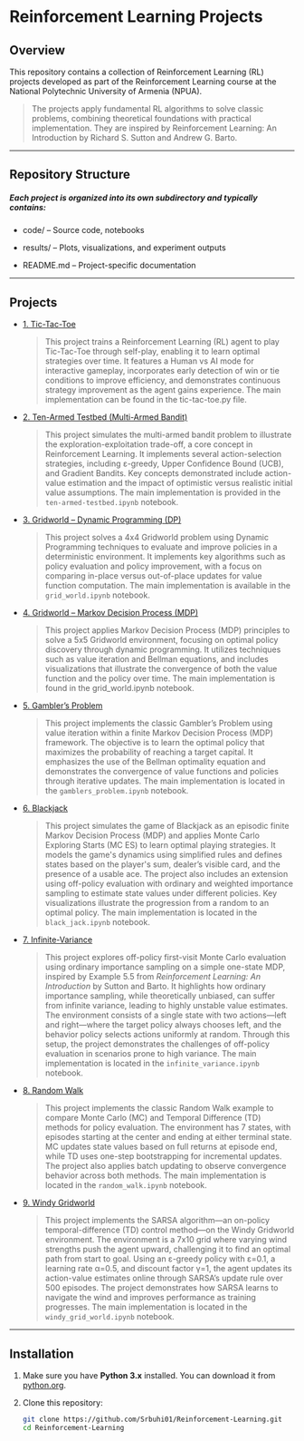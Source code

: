 # Reinforcement Learning Projects

## Overview

 This repository contains a collection of Reinforcement Learning (RL) projects developed as part of the Reinforcement Learning course at the National Polytechnic University of Armenia (NPUA).

> The projects apply fundamental RL algorithms to solve classic problems, combining theoretical foundations with practical implementation.
  They are inspired by Reinforcement Learning: An Introduction by Richard S. Sutton and Andrew G. Barto.

---

## Repository Structure

##### Each project is organized into its own subdirectory and typically contains:

- code/ – Source code, notebooks

- results/ – Plots, visualizations, and experiment outputs

- README.md – Project-specific documentation

---

## Projects

 * [1. Tic-Tac-Toe](https://github.com/Srbuhi01/Reinforcement-Learning/tree/main/tic-tac-toe)
    > This project trains a Reinforcement Learning (RL) agent to play Tic-Tac-Toe through self-play, enabling it to learn optimal strategies over time. It features a Human vs AI mode for interactive gameplay, incorporates early detection of win or tie conditions to improve efficiency, and demonstrates continuous strategy improvement as the agent gains experience. The main implementation can be found in the tic-tac-toe.py file.


 * [2. Ten-Armed Testbed (Multi-Armed Bandit)](https://github.com/Srbuhi01/Reinforcement-Learning/tree/main/ten-armed-testbe)
    > This project simulates the multi-armed bandit problem to illustrate the exploration-exploitation trade-off, a core concept in Reinforcement Learning. It implements several action-selection strategies, including ε-greedy, Upper Confidence Bound (UCB), and Gradient Bandits. Key concepts demonstrated include action-value estimation and the impact of optimistic versus realistic initial value assumptions. The main implementation is provided in the `ten-armed-testbed.ipynb` notebook.

   
* [3. Gridworld – Dynamic Programming (DP)](https://github.com/Srbuhi01/Reinforcement-Learning/tree/main/gridworld-dp)
    > This project solves a 4x4 Gridworld problem using Dynamic Programming techniques to evaluate and improve policies in a deterministic environment. It implements key algorithms such as policy evaluation and policy improvement, with a focus on comparing in-place versus out-of-place updates for value function computation. The main implementation is available in the `grid_world.ipynb` notebook.

* [4. Gridworld – Markov Decision Process (MDP)](https://github.com/Srbuhi01/Reinforcement-Learning/tree/main/gridworld-mdp)
    > This project applies Markov Decision Process (MDP) principles to solve a 5x5 Gridworld environment, focusing on optimal policy discovery through dynamic programming. It utilizes techniques such as value iteration and Bellman equations, and includes visualizations that illustrate the convergence of both the value function and the policy over time. The main implementation is found in the grid_world.ipynb notebook.

* [5. Gambler’s Problem](https://github.com/Srbuhi01/Reinforcement-Learning/tree/main/gambler-problem)
    > This project implements the classic Gambler’s Problem using value iteration within a finite Markov Decision Process (MDP) framework. The objective is to learn the optimal policy that maximizes the probability of reaching a target capital. It emphasizes the use of the Bellman optimality equation and demonstrates the convergence of value functions and policies through iterative updates. The main implementation is located in the `gamblers_problem.ipynb` notebook.

* [6. Blackjack](https://github.com/Srbuhi01/Reinforcement-Learning/tree/main/blackjack)
    > This project simulates the game of Blackjack as an episodic finite Markov Decision Process (MDP) and applies Monte Carlo Exploring Starts (MC ES) to learn optimal playing strategies. It models the game's dynamics using simplified rules and defines states based on the player's sum, dealer’s visible card, and the presence of a usable ace. The project also includes an extension using off-policy evaluation with ordinary and weighted importance sampling to estimate state values under different policies. Key visualizations illustrate the progression from a random to an optimal policy. The main implementation is located in the `black_jack.ipynb` notebook.

* [7. Infinite-Variance](https://github.com/Srbuhi01/Reinforcement-Learning/tree/main/infinite-variance)
    > This project explores off-policy first-visit Monte Carlo evaluation using ordinary importance sampling on a simple one-state MDP, inspired by Example 5.5 from *Reinforcement Learning: An Introduction* by Sutton and Barto. It highlights how ordinary importance sampling, while theoretically unbiased, can suffer from infinite variance, leading to highly unstable value estimates. The environment consists of a single state with two actions—left and right—where the target policy always chooses left, and the behavior policy selects actions uniformly at random. Through this setup, the project demonstrates the challenges of off-policy evaluation in scenarios prone to high variance. The main implementation is located in the `infinite_variance.ipynb` notebook.

* [8. Random Walk](https://github.com/Srbuhi01/Reinforcement-Learning/tree/main/random-walk)
    > This project implements the classic Random Walk example to compare Monte Carlo (MC) and Temporal Difference (TD) methods for policy evaluation. The environment has 7 states, with episodes starting at the center and ending at either terminal state. MC updates state values based on full returns at episode end, while TD uses one-step bootstrapping for incremental updates. The project also applies batch updating to observe convergence behavior across both methods. The main implementation is located in the `random_walk.ipynb` notebook.

* [9. Windy Gridworld](https://github.com/Srbuhi01/Reinforcement-Learning/tree/main/windy-gridworld)
    > This project implements the SARSA algorithm—an on-policy temporal-difference (TD) control method—on the Windy Gridworld environment. The environment is a 7x10 grid where varying wind strengths push the agent upward, challenging it to find an optimal path from start to goal. Using an ε-greedy policy with ε=0.1, a learning rate α=0.5, and discount factor γ=1, the agent updates its action-value estimates online through SARSA’s update rule over 500 episodes. The project demonstrates how SARSA learns to navigate the wind and improves performance as training progresses.  The main implementation is located in the `windy_grid_world.ipynb` notebook.

  
---

## Installation

1. Make sure you have **Python 3.x** installed. You can download it from [python.org](https://www.python.org/downloads/).

2. Clone this repository:
   ```bash
   git clone https://github.com/Srbuhi01/Reinforcement-Learning.git
   cd Reinforcement-Learning



